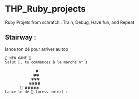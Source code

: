 # THP_Ruby_projects
Ruby Projets from schratch : Train, Debug, Have fun, and Repeat<br>
## Stairway : <br>
lance ton dé pour arriver au top<br>
```  
🎲​ NEW GAME 🎲             
Salut 🐯​, tu commences à la marche n° 1

              🍀
             🍀🍀
            🍀🍀🍀
           🍀🍀🍀🍀
       🐯​ 🍀🍀🍀🍀🍀
Lance le dé 🎲 (press enter) :
```